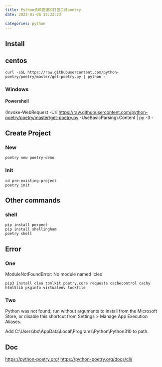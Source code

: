 ```yaml
---
title: Python依赖管理和打包工具poetry
date: 2022-01-06 15:23:23

categories: python
---
```


## Install

## centos

```
curl -sSL https://raw.githubusercontent.com/python-poetry/poetry/master/get-poetry.py | python -
```
### Windows

#### Powershell

(Invoke-WebRequest -Uri https://raw.githubusercontent.com/python-poetry/poetry/master/get-poetry.py -UseBasicParsing).Content | py -3 -

## Create Project

### New

```
poetry new poetry-demo
```

### Init

```
cd pre-existing-project
poetry init
```

## Other commands

### shell

```
pip install pexpect
pip install shellingham
poetry shell
```

## Error

### One

ModuleNotFoundError: No module named 'cleo'

```
pip3 install cleo tomlkit poetry.core requests cachecontrol cachy html5lib pkginfo virtualenv lockfile
```

### Two

Python was not found; run without arguments to install from the Microsoft Store, or disable this shortcut from Settings > Manage App Execution Aliases.

Add C:\Users\bo\AppData\Local\Programs\Python\Python310 to path.

## Doc

https://python-poetry.org/
https://python-poetry.org/docs/cli/
